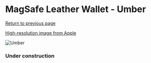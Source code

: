 # MagSafe Leather Wallet - Umber

[Return to previous page](/wallet)

[High-resolution image from Apple](https://store.storeimages.cdn-apple.com/8756/as-images.apple.com/is/MPPX3?wid=4500&hei=4500&fmt=png)

<div style="width: 384px"><img src="/everyphone/MPPX3.png" alt="Umber"></div>

### Under construction
